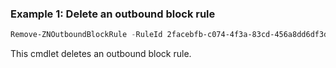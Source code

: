 ### Example 1: Delete an outbound block rule
```powershell
Remove-ZNOutboundBlockRule -RuleId 2facebfb-c074-4f3a-83cd-456a8dd6df3d

```

This cmdlet deletes an outbound block rule.